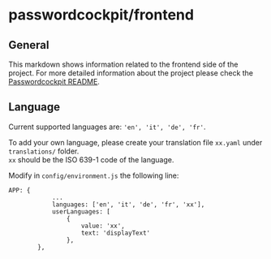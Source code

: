 # passwordcockpit/frontend

## General
This markdown shows information related to the frontend side of the project. For more detailed information about the project please check the [Passwordcockpit README](https://github.com/passwordcockpit/passwordcockpit/blob/master/README.md).

## Language
Current supported languages are: `'en', 'it', 'de', 'fr'`.

To add your own language, please create your translation file `xx.yaml` under `translations/` folder.<br>
`xx` should be the ISO 639-1 code of the language.

Modify in `config/environment.js` the following line:
```
APP: {
            ...
            languages: ['en', 'it', 'de', 'fr', 'xx'],
            userLanguages: [
                {
                    value: 'xx',
                    text: 'displayText'
                },
        },
```
